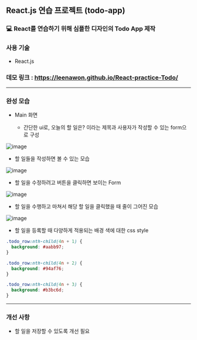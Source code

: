 ## React.js 연습 프로젝트 (todo-app)

### 💻 React를 연습하기 위해 심플한 디자인의 Todo App 제작

### 사용 기술

- React.js

### 데모 링크 : https://leenawon.github.io/React-practice-Todo/

---

### **완성** 모습

- Main 화면

  - 간단한 ui로, 오늘의 할 일은? 이라는 제목과 사용자가 작성할 수 있는 form으로 구성

![image](https://user-images.githubusercontent.com/76942087/147356652-379faa34-7f51-49bf-b908-ee115431ed3c.png)

- 할 일들을 작성하면 볼 수 있는 모습

![image](https://user-images.githubusercontent.com/76942087/147359443-2441179e-971f-4f16-a34a-b4e918a202fa.png)

- 할 일을 수정하려고 버튼을 클릭하면 보이는 Form

![image](https://user-images.githubusercontent.com/76942087/147475557-d79d6836-6c13-4a13-bef9-1929dddeead1.png)

- 할 일을 수행하고 마쳐서 해당 할 일을 클릭했을 때 줄이 그어진 모습

![image](https://user-images.githubusercontent.com/76942087/147475485-9b2762cf-e0d3-4076-afe9-279a4a4fdd04.png)

- 할 일을 등록할 때 다양하게 적용되는 배경 색에 대한 css style

```CSS
.todo_row:nth-child(4n + 1) {
  background: #aabb97;
}

.todo_row:nth-child(4n + 2) {
  background: #94af76;
}

.todo_row:nth-child(4n + 3) {
  background: #b3bc6d;
}
```

---

### 개선 사항

- 할 일을 저장할 수 있도록 개선 필요
